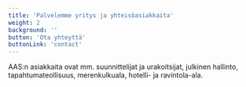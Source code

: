 ```yaml
---
title: 'Palvelemme yritys ja yhteisöasiakkaita'
weight: 2
background: ''
button: 'Ota yhteyttä'
buttonLink: 'contact'
---
```


AAS:n asiakkaita ovat mm. suunnittelijat ja urakoitsijat, julkinen hallinto, tapahtumateollisuus, merenkulkuala, hotelli- ja ravintola-ala. 
